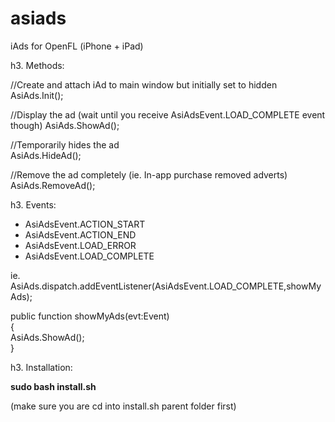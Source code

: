 asiads
======

iAds for OpenFL (iPhone + iPad)

h3. Methods:

//Create and attach iAd to main window but initially set to hidden
AsiAds.Init();

//Display the ad (wait until you receive AsiAdsEvent.LOAD_COMPLETE event though)
AsiAds.ShowAd();

//Temporarily hides the ad   
AsiAds.HideAd();  

//Remove the ad completely (ie. In-app purchase removed adverts)
AsiAds.RemoveAd();

h3. Events:

* AsiAdsEvent.ACTION_START  
* AsiAdsEvent.ACTION_END  
* AsiAdsEvent.LOAD_ERROR  
* AsiAdsEvent.LOAD_COMPLETE  
  
  
ie.  
AsiAds.dispatch.addEventListener(AsiAdsEvent.LOAD_COMPLETE,showMyAds);  

public function showMyAds(evt:Event)  
{  
	AsiAds.ShowAd();  
}  

h3. Installation:

**sudo bash install.sh**  

(make sure you are cd into install.sh parent folder first)